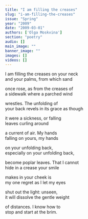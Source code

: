 ```yaml
---
title: "I am filling the creases"
slug: "i-am-filling-the-creases"
issue: "Spring"
year: "2009"
date: "2009-03-01"
authors: ['Olga Moskvina']
section: "poetry"
audio: []
main_image: ""
banner_image: ""
images: []
videos: []
---
```

I am filling the creases on your neck   
and your palms, from which sand

once rose, as from the creases of   
a sidewalk where a parched wind

wrestles. The unfolding of   
your back revels in its grace as though

it were a sickness, or falling   
leaves curling around

a current of air. My hands   
falling on yours, my hands

on your unfolding back,   
especially on your unfolding back, 

become poplar leaves. That I cannot   
hide in a crease your smile

makes in your cheek is   
my one regret as I let my eyes

shut out the light: unseen,   
it will dissolve the gentle weight

of distances. I know how to   
stop and start at the brim.   
  
  


